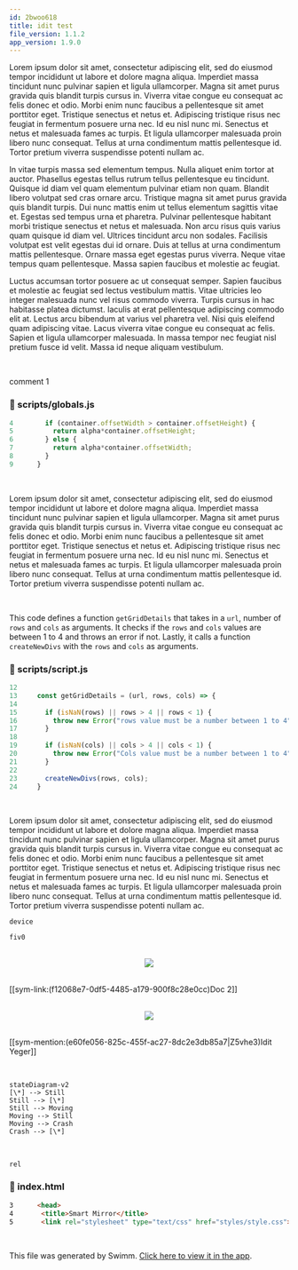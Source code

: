 ```yaml
---
id: 2bwoo618
title: idit test
file_version: 1.1.2
app_version: 1.9.0
---
```


Lorem ipsum dolor sit amet, consectetur adipiscing elit, sed do eiusmod tempor incididunt ut labore et dolore magna aliqua. Imperdiet massa tincidunt nunc pulvinar sapien et ligula ullamcorper. Magna sit amet purus gravida quis blandit turpis cursus in. Viverra vitae congue eu consequat ac felis donec et odio. Morbi enim nunc faucibus a pellentesque sit amet porttitor eget. Tristique senectus et netus et. Adipiscing tristique risus nec feugiat in fermentum posuere urna nec. Id eu nisl nunc mi. Senectus et netus et malesuada fames ac turpis. Et ligula ullamcorper malesuada proin libero nunc consequat. Tellus at urna condimentum mattis pellentesque id. Tortor pretium viverra suspendisse potenti nullam ac.

In vitae turpis massa sed elementum tempus. Nulla aliquet enim tortor at auctor. Phasellus egestas tellus rutrum tellus pellentesque eu tincidunt. Quisque id diam vel quam elementum pulvinar etiam non quam. Blandit libero volutpat sed cras ornare arcu. Tristique magna sit amet purus gravida quis blandit turpis. Dui nunc mattis enim ut tellus elementum sagittis vitae et. Egestas sed tempus urna et pharetra. Pulvinar pellentesque habitant morbi tristique senectus et netus et malesuada. Non arcu risus quis varius quam quisque id diam vel. Ultrices tincidunt arcu non sodales. Facilisis volutpat est velit egestas dui id ornare. Duis at tellus at urna condimentum mattis pellentesque. Ornare massa eget egestas purus viverra. Neque vitae tempus quam pellentesque. Massa sapien faucibus et molestie ac feugiat.

Luctus accumsan tortor posuere ac ut consequat semper. Sapien faucibus et molestie ac feugiat sed lectus vestibulum mattis. Vitae ultricies leo integer malesuada nunc vel risus commodo viverra. Turpis cursus in hac habitasse platea dictumst. Iaculis at erat pellentesque adipiscing commodo elit at. Lectus arcu bibendum at varius vel pharetra vel. Nisi quis eleifend quam adipiscing vitae. Lacus viverra vitae congue eu consequat ac felis. Sapien et ligula ullamcorper malesuada. In massa tempor nec feugiat nisl pretium fusce id velit. Massa id neque aliquam vestibulum.

<br/>

comment 1
<!-- NOTE-swimm-snippet: the lines below link your snippet to Swimm -->
### 📄 scripts/globals.js
```javascript
4        if (container.offsetWidth > container.offsetHeight) {
5          return alpha*container.offsetHeight;
6        } else {
7          return alpha*container.offsetWidth;
8        }
9      }
```

<br/>

Lorem ipsum dolor sit amet, consectetur adipiscing elit, sed do eiusmod tempor incididunt ut labore et dolore magna aliqua. Imperdiet massa tincidunt nunc pulvinar sapien et ligula ullamcorper. Magna sit amet purus gravida quis blandit turpis cursus in. Viverra vitae congue eu consequat ac felis donec et odio. Morbi enim nunc faucibus a pellentesque sit amet porttitor eget. Tristique senectus et netus et. Adipiscing tristique risus nec feugiat in fermentum posuere urna nec. Id eu nisl nunc mi. Senectus et netus et malesuada fames ac turpis. Et ligula ullamcorper malesuada proin libero nunc consequat. Tellus at urna condimentum mattis pellentesque id. Tortor pretium viverra suspendisse potenti nullam ac.

<br/>

This code defines a function `getGridDetails` that takes in a `url`, number of `rows` and `cols` as arguments. It checks if the `rows` and `cols` values are between 1 to 4 and throws an error if not. Lastly, it calls a function `createNewDivs` with the `rows` and `cols` as arguments.
<!-- NOTE-swimm-snippet: the lines below link your snippet to Swimm -->
### 📄 scripts/script.js
```javascript
12     
13     const getGridDetails = (url, rows, cols) => {
14     
15       if (isNaN(rows) || rows > 4 || rows < 1) {
16         throw new Error("rows value must be a number between 1 to 4");
17       }
18     
19       if (isNaN(cols) || cols > 4 || cols < 1) {
20         throw new Error("Cols value must be a number between 1 to 4");
21       }
22     
23       createNewDivs(rows, cols);
24     }
```

<br/>

Lorem ipsum dolor sit amet, consectetur adipiscing elit, sed do eiusmod tempor incididunt ut labore et dolore magna aliqua. Imperdiet massa tincidunt nunc pulvinar sapien et ligula ullamcorper. Magna sit amet purus gravida quis blandit turpis cursus in. Viverra vitae congue eu consequat ac felis donec et odio. Morbi enim nunc faucibus a pellentesque sit amet porttitor eget. Tristique senectus et netus et. Adipiscing tristique risus nec feugiat in fermentum posuere urna nec. Id eu nisl nunc mi. Senectus et netus et malesuada fames ac turpis. Et ligula ullamcorper malesuada proin libero nunc consequat. Tellus at urna condimentum mattis pellentesque id. Tortor pretium viverra suspendisse potenti nullam ac.

`device`<swm-token data-swm-token=":index.html:7:15:15:`	&lt;meta name=&quot;viewport&quot; content=&quot;width=device-width, initial-scale=1&quot;&gt;`"/>

`fiv0`<swm-token data-swm-token=":index.html:11:38:38:`&lt;!-- 	&lt;iframe src=&quot;http://free.timeanddate.com/clock/i6lwnt92/n110/szw110/szh110/hocddd/hbw0/hfc000/cf100/hgr0/fav0/fiv0/mqcfff/mql15/mqw8/mqd100/mhcfff/mhl15/mhw4/mhd100/mmv0/hhcff9/hmcff9&quot; frameborder=&quot;0&quot; width=&quot;110&quot; height=&quot;110&quot;&gt;&lt;/iframe&gt; --&gt;`"/>

<br/>

<div align="center"><img src="https://firebasestorage.googleapis.com/v0/b/swimm-dev-content/o/repositories%2FZ2l0aHViJTNBJTNBc21hcnQtbWlycm9yJTNBJTNBSWRpdFllZ2VyU3dpbW0%3D%2F5c47f2d5-04ba-4d50-826a-fefe0a5ecae6.png?alt=media&token=e5f267f7-2633-4488-8373-d747f374dd5b" style="width:'50%'"/></div>

<br/>

[[sym-link:(f12068e7-0df5-4485-a179-900f8c28e0cc)Doc 2]]

<br/>

<div align="center"><img src="https://firebasestorage.googleapis.com/v0/b/swimm-dev-content/o/repositories%2FZ2l0aHViJTNBJTNBc21hcnQtbWlycm9yJTNBJTNBSWRpdFllZ2VyU3dpbW0%3D%2F69108922-75cc-4f6f-8345-7ea9b540bf29.png?alt=media&token=b0f1b9d4-72cf-43b0-97bf-9527f19cb4b3" style="width:'50%'"/></div>

<br/>

[[sym-mention:(e60fe056-825c-455f-ac27-8dc2e3db85a7|Z5vhe3)Idit Yeger]]

<br/>

<!--MERMAID {width:100}-->
```mermaid
stateDiagram-v2
[\*] --> Still
Still --> [\*]
Still --> Moving
Moving --> Still
Moving --> Crash
Crash --> [\*]

```
<!--MCONTENT {content: "stateDiagram-v2<br/>\n\\[\\*\\] \\-\\-\\> Still<br/>\nStill \\-\\-\\> \\[\\*\\]<br/>\nStill \\-\\-\\> Moving<br/>\nMoving \\-\\-\\> Still<br/>\nMoving \\-\\-\\> Crash<br/>\nCrash \\-\\-\\> \\[\\*\\]<br/>\n<br/>"} --->

<br/>

`rel`<swm-token data-swm-token=":index.html:5:4:4:`	&lt;link rel=&quot;stylesheet&quot; type=&quot;text/css&quot; href=&quot;styles/style.css&quot;&gt;`"/>
<!-- NOTE-swimm-snippet: the lines below link your snippet to Swimm -->
### 📄 index.html
```html
3      <head>
4      	<title>Smart Mirror</title>
5      	<link rel="stylesheet" type="text/css" href="styles/style.css">
```

<br/>

This file was generated by Swimm. [Click here to view it in the app](https://swimm-web-app.web.app/repos/Z2l0aHViJTNBJTNBc21hcnQtbWlycm9yJTNBJTNBSWRpdFllZ2VyU3dpbW0=/docs/2bwoo618).
